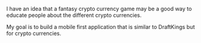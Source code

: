I have an idea that a fantasy crypto currency game may be a good way to educate people about the different crypto currencies.

My goal is to build a mobile first application that is similar to DraftKings but for crypto currencies.